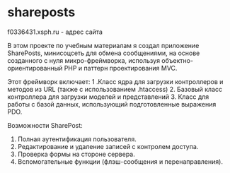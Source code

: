 # shareposts
f0336431.xsph.ru  - адрес сайта

В этом  проекте по учебным материалам я создал приложение SharePosts, минисоцсеть для обмена сообщениями, на основе созданного с нуля микро-фреймворка, используя объектно-ориентированный PHP и паттерн проектирования MVC. 

Этот фреймворк включает:
1 .Класс ядра для загрузки контроллеров и методов из URL (также с использованием .htaccess)
2. Базовый класс контроллера для загрузки моделей и представлений
3. Класс для работы с базой данных, использующий подготовленные выражения PDO. 

Возможности SharePost:
1. Полная аутентификация пользователя.
2. Редактирование и удаление записей с контролем доступа.
3. Проверка формы на стороне сервера.
4. Вспомогательные функции (флэш-сообщения и перенаправления).

